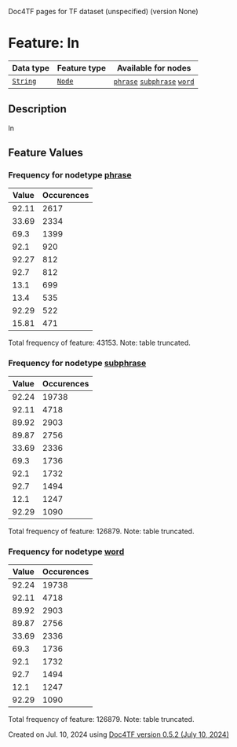 Doc4TF pages for TF dataset (unspecified) (version None)
# Feature: ln
Data type|Feature type|Available for nodes
---|---|---
[`String`](featuresbydatatype.md#string)|[`Node`](featuresbytype.md#node)| [`phrase`](featuresbynodetype.md#phrase)  [`subphrase`](featuresbynodetype.md#subphrase)  [`word`](featuresbynodetype.md#word) 
## Description
ln
## Feature Values
### Frequency for nodetype [phrase](featuresbynodetype.md#phrase)
Value|Occurences
---|---
92.11|2617
33.69|2334
69.3|1399
92.1|920
92.27|812
92.7|812
13.1|699
13.4|535
92.29|522
15.81|471

Total frequency of feature: 43153. Note: table truncated.
 ### Frequency for nodetype [subphrase](featuresbynodetype.md#subphrase)
Value|Occurences
---|---
92.24|19738
92.11|4718
89.92|2903
89.87|2756
33.69|2336
69.3|1736
92.1|1732
92.7|1494
12.1|1247
92.29|1090

Total frequency of feature: 126879. Note: table truncated.
 ### Frequency for nodetype [word](featuresbynodetype.md#word)
Value|Occurences
---|---
92.24|19738
92.11|4718
89.92|2903
89.87|2756
33.69|2336
69.3|1736
92.1|1732
92.7|1494
12.1|1247
92.29|1090

Total frequency of feature: 126879. Note: table truncated.
  

Created on Jul. 10, 2024 using [Doc4TF version 0.5.2 (July 10, 2024)](https://github.com/tonyjurg/Doc4TF/blob/main/CreateFeatureDoc.ipynb) 
